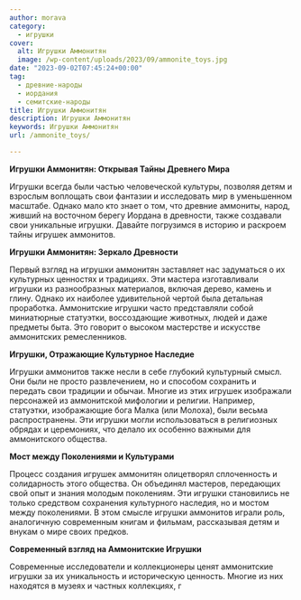 ```yaml
---
author: morava
category:
  - игрушки
cover:
  alt: Игрушки Аммонитян
  image: /wp-content/uploads/2023/09/ammonite_toys.jpg
date: "2023-09-02T07:45:24+00:00"
tag:
  - древние-народы
  - иордания
  - семитские-народы
title: Игрушки Аммонитян
description: Игрушки Аммонитян
keywords: Игрушки Аммонитян
url: /ammonite_toys/

---
```

**Игрушки Аммонитян: Открывая Тайны Древнего Мира**

Игрушки всегда были частью человеческой культуры, позволяя детям и взрослым воплощать свои фантазии и исследовать мир в уменьшенном масштабе. Однако мало кто знает о том, что древние аммониты, народ, живший на восточном берегу Иордана в древности, также создавали свои уникальные игрушки. Давайте погрузимся в историю и раскроем тайны игрушек аммонитов.

**Игрушки Аммонитян: Зеркало Древности**

Первый взгляд на игрушки аммонитян заставляет нас задуматься о их культурных ценностях и традициях. Эти мастера изготавливали игрушки из разнообразных материалов, включая дерево, камень и глину. Однако их наиболее удивительной чертой была детальная проработка. Аммонитские игрушки часто представляли собой миниатюрные статуэтки, воссоздающие животных, людей и даже предметы быта. Это говорит о высоком мастерстве и искусстве аммонитских ремесленников.

**Игрушки, Отражающие Культурное Наследие**

Игрушки аммонитов также несли в себе глубокий культурный смысл. Они были не просто развлечением, но и способом сохранить и передать свои традиции и обычаи. Многие из этих игрушек изображали персонажей из аммонитской мифологии и религии. Например, статуэтки, изображающие бога Малка (или Молоха), были весьма распространены. Эти игрушки могли использоваться в религиозных обрядах и церемониях, что делало их особенно важными для аммонитского общества.

**Мост между Поколениями и Культурами**

Процесс создания игрушек аммонитян олицетворял сплоченность и солидарность этого общества. Он объединял мастеров, передающих свой опыт и знания молодым поколениям. Эти игрушки становились не только средством сохранения культурного наследия, но и мостом между поколениями. В этом смысле игрушки аммонитов играли роль, аналогичную современным книгам и фильмам, рассказывая детям и внукам о мире своих предков.

**Современный взгляд на Аммонитские Игрушки**

Современные исследователи и коллекционеры ценят аммонитские игрушки за их уникальность и историческую ценность. Многие из них находятся в музеях и частных коллекциях, г
